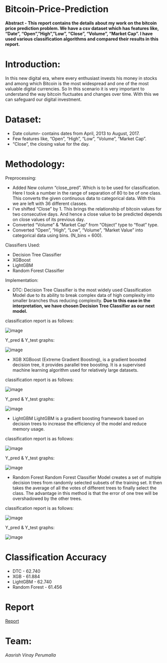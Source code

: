 # Bitcoin-Price-Prediction
**Abstract - This report contains the details about my work on the bitcoin price prediction problem. We have a csv dataset which has features like, “Date”, “Open”,”High”,”Low”, “Close”, “Volume”, “Market Cap”. I have used various classification algorithms and compared their results in this report.**

# Introduction:
In this new digital era, where every enthusiast invests his money in stocks and among which Bitcoin is the most widespread and one of the most valuable digital currencies. So In this scenario it is very important to understand the way bitcoin fluctuates and changes over time. With this we can safeguard our digital investment.

# Dataset:
- Date column- contains dates from April, 2013 to August, 2017.
- Few features like, “Open”, “High”, “Low”, “Volume”, “Market Cap”.
- “Close”, the closing value for the day.
# Methodology:

Preprocessing:
- Added New column “close_pred”. Which is to be used for classification. Here I took a number in the range of separation of 80 to be of one class. This converts the given continuous data to categorical data. With this we are left with 36 different classes.
- I’ve shifted “Close” by 1. This brings the relationship of bitcoin values for two consecutive days. And hence a close value to be predicted depends on close values
of its previous day.
- Converted “Volume” & “Market Cap” from “Object” type to “float” type.
- Converted “Open”, “High”, “Low”, “Volume”, “Market Value” into categorical data using bins. (N_bins = 600).

Classifiers Used:
- Decision Tree Classifier
- XGBoost
- LightGBM
- Random Forest Classifier

Implementation: 
- DTC: 
Decision Tree Classifier is the most widely used Classification Model due to its ability to break complex data of high complexity into smaller branches thus reducing complexity. 
**Due to this ease in the interpretation, we have chosen Decision Tree Classifier as our next model.**

classification report is as follows:

![image](https://user-images.githubusercontent.com/76608418/178116468-56287d7f-2617-4d06-8160-9b6868ca6a38.png)

Y_pred & Y_test graphs: 

![image](https://user-images.githubusercontent.com/76608418/178116512-9e9123d6-2e60-47e3-9d16-f11d097c11c5.png)

- XGB 
XGBoost (Extreme Gradient Boosting), is a gradient boosted decision tree, it provides parallel tree boosting. It is a supervised machine learning algorithm used for relatively large datasets.

classification report is as follows:

![image](https://user-images.githubusercontent.com/76608418/178116542-5044c63a-91d5-4891-9a3a-b371fb9a8c17.png)

Y_pred & Y_test graphs: 

![image](https://user-images.githubusercontent.com/76608418/178116564-33ae98a0-75b7-444b-a471-f36dfa083cea.png)

- LightGBM 
LightGBM is a gradient boosting framework based on decision trees to increase the efficiency of the model and reduce memory usage. 

classification report is as follows:

![image](https://user-images.githubusercontent.com/76608418/178116580-51f04f42-cf2c-4c70-8d72-0f02e4ab2757.png)

Y_pred & Y_test graphs: 

![image](https://user-images.githubusercontent.com/76608418/178116593-eb4fbec0-8923-4eaf-a614-6d0b1d634f27.png)


- Random Forest 
Random Forest Classifier Model creates a set of multiple decision trees from randomly selected subsets of the training set. It then takes the average of all the votes of different trees to finally select the class. The advantage in this method is that the error of one tree will be overshadowed by the other trees. 

classification report is as follows:

![image](https://user-images.githubusercontent.com/76608418/178116636-ab00d421-4575-45b5-a76d-d5d958ef18f5.png)

Y_pred & Y_test graphs: 

![image](https://user-images.githubusercontent.com/76608418/178116647-24c2f88e-e1d9-4e9b-9fbc-d89355c03188.png)

# Classification Accuracy
- DTC              - 62.740
- XGB              - 61.884
- LightGBM         - 62.740
- Random Forest    - 61.456
# Report
[Report](https://drive.google.com/file/d/1iniU5i7SZzPyzwUiQBuenx9PMATa0dh9/view?usp=sharing)
# Team:
_Aasrish Vinay Perumalla_
